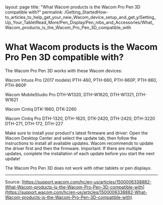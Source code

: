 layout: page
title: "What Wacom products is the Wacom Pro Pen 3D compatible with?"
permalink: /Getting_StartedHow-to_articles_to_help_get_your_new_Wacom_device_setup_and_get_y/Setting_Up_Your_TabletRead_More/Pen_Display/Pen_nibs_and_Accessories/What_Wacom_products_is_the_Wacom_Pro_Pen_3D_compatible_with

# What Wacom products is the Wacom Pro Pen 3D compatible with?

The Wacom Pro Pen 3D works with these Wacom devices:



Wacom Intuos Pro (2017 models)
PTH-460, PTH-660, PTH-660P, PTH-860, PTH-860P


Wacom MobileStudio Pro
DTH-W1320, DTH-W1620, DTH-W1321, DTH-W1621



Wacom Cintiq
DTK-1660, DTK-2260


Wacom Cintiq Pro
DTH-1320, DTH-1620, DTK-2420, DTH-2420, DTH-3220
DTH-271, DTH-172, DTH-227





Make sure to install your product's latest firmware and driver: Open the Wacom Desktop Center and select the update tab, then follow the instructions to install all available updates. Wacom recommends to update the driver first and then the firmware. Important: If there are multiple updates, complete the installation of each update before you start the next update!


The Wacom Pro Pen 3D does not work with other tablets or pen displays.

---
Source: [https://support.wacom.com/hc/en-us/articles/1500006338882-What-Wacom-products-is-the-Wacom-Pro-Pen-3D-compatible-with](https://support.wacom.com/hc/en-us/articles/1500006338882-What-Wacom-products-is-the-Wacom-Pro-Pen-3D-compatible-with)
